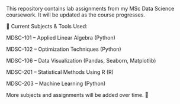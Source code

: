 This repository contains lab assignments from my MSc Data Science coursework. It will be updated as the course progresses.

📁 Current Subjects & Tools Used:

MDSC-101 – Applied Linear Algebra (Python)

MDSC-102 – Optimization Techniques (Python)

MDSC-106 – Data Visualization (Pandas, Seaborn, Matplotlib)

MDSC-201 – Statistical Methods Using R (R)

MDSC-203 – Machine Learning (Python)

More subjects and assignments will be added over time. 🚀
